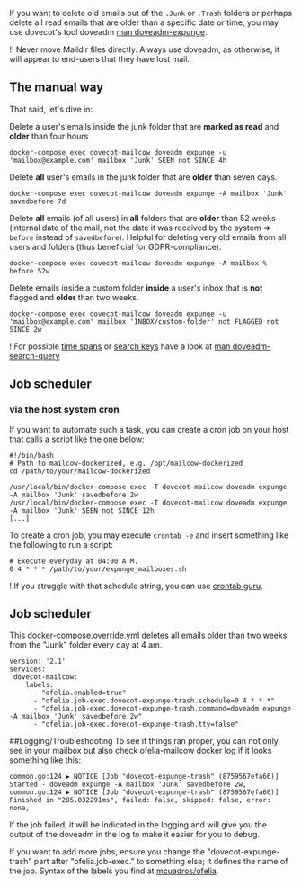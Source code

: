 If you want to delete old emails out of the `.Junk` or `.Trash` folders or perhaps delete all read emails that are older than a specific date or time, you may use dovecot's tool doveadm [man doveadm-expunge](https://wiki.dovecot.org/Tools/Doveadm/Expunge).

!! Never move Maildir files directly. Always use doveadm, as otherwise, it will appear to end-users that they have lost mail.

## The manual way

That said, let's dive in:

Delete a user's emails inside the junk folder that are **marked as read** and **older** than four hours

```
docker-compose exec dovecot-mailcow doveadm expunge -u 'mailbox@example.com' mailbox 'Junk' SEEN not SINCE 4h
```

Delete **all** user's emails in the junk folder that are **older** than seven days.

```
docker-compose exec dovecot-mailcow doveadm expunge -A mailbox 'Junk' savedbefore 7d
```

Delete **all** emails (of all users) in **all** folders that are **older** than 52 weeks (internal date of the mail, not the date it was received by the system => `before` instead of `savedbefore`). Helpful for deleting very old emails from all users and folders (thus beneficial for GDPR-compliance).

```
docker-compose exec dovecot-mailcow doveadm expunge -A mailbox % before 52w
```

Delete emails inside a custom folder **inside** a user's inbox that is **not** flagged and **older** than two weeks.

```
docker-compose exec dovecot-mailcow doveadm expunge -u 'mailbox@example.com' mailbox 'INBOX/custom-folder' not FLAGGED not SINCE 2w
```

! For possible [time spans](https://wiki.dovecot.org/Tools/Doveadm/SearchQuery#section_date_specification) or [search keys](https://wiki.dovecot.org/Tools/Doveadm/SearchQuery#section_search_keys) have a look at [man doveadm-search-query](https://wiki.dovecot.org/Tools/Doveadm/SearchQuery)

## Job scheduler

### via the host system cron

If you want to automate such a task, you can create a cron job on your host that calls a script like the one below:

```
#!/bin/bash
# Path to mailcow-dockerized, e.g. /opt/mailcow-dockerized
cd /path/to/your/mailcow-dockerized

/usr/local/bin/docker-compose exec -T dovecot-mailcow doveadm expunge -A mailbox 'Junk' savedbefore 2w
/usr/local/bin/docker-compose exec -T dovecot-mailcow doveadm expunge -A mailbox 'Junk' SEEN not SINCE 12h
[...]
```

To create a cron job, you may execute `crontab -e` and insert something like the following to run a script:

```
# Execute everyday at 04:00 A.M.
0 4 * * * /path/to/your/expunge_mailboxes.sh
```
! If you struggle with that schedule string, you can use [crontab guru](https://crontab.guru/). 

## Job scheduler

This docker-compose.override.yml deletes all emails older than two weeks from the "Junk" folder every day at 4 am. 

```
version: '2.1'
services:
 dovecot-mailcow:
    labels:
      - "ofelia.enabled=true"
      - "ofelia.job-exec.dovecot-expunge-trash.schedule=0 4 * * *"
      - "ofelia.job-exec.dovecot-expunge-trash.command=doveadm expunge -A mailbox 'Junk' savedbefore 2w"
      - "ofelia.job-exec.dovecot-expunge-trash.tty=false"

```

##Logging/Troubleshooting
To see if things ran proper, you can not only see in your mailbox but also check ofelia-mailcow docker log if it looks something like this:

```
common.go:124 ▶ NOTICE [Job "dovecot-expunge-trash" (8759567efa66)] Started - doveadm expunge -A mailbox 'Junk' savedbefore 2w,
common.go:124 ▶ NOTICE [Job "dovecot-expunge-trash" (8759567efa66)] Finished in "285.032291ms", failed: false, skipped: false, error: none,
```

If the job failed, it will be indicated in the logging and will give you the output of the doveadm in the log to make it easier for you to debug.

If you want to add more jobs, ensure you change the "dovecot-expunge-trash" part after "ofelia.job-exec." to something else; it defines the name of the job. Syntax of the labels you find at [mcuadros/ofelia](https://github.com/mcuadros/ofelia).
